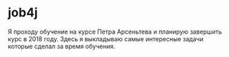 # job4j
Я проходу обучение на курсе Петра Арсеньтева и планирую завершить курс в 2018 году.
Здесь я выкладываю самые интересные задачи которые сделал за время обучения.
